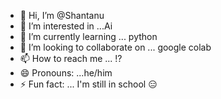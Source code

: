 - 👋 Hi, I’m @Shantanu
- 👀 I’m interested in ...Ai
- 🌱 I’m currently learning ... python 
- 💞️ I’m looking to collaborate on ... google colab
- 📫 How to reach me ... !?
- 😄 Pronouns: ...he/him
- ⚡ Fun fact: ... I'm still in school 😑

<!---
SxH2928/SxH2928 is a ✨ special ✨ repository because its `README.md` (this file) appears on your GitHub profile.
You can click the Preview link to take a look at your changes.
--->

